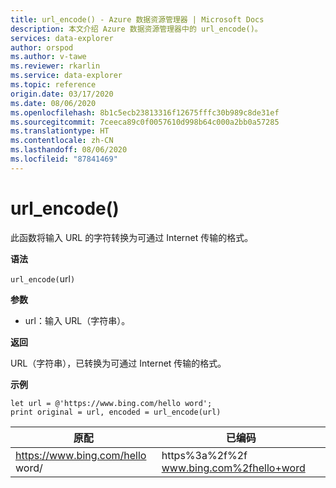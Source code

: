 ```yaml
---
title: url_encode() - Azure 数据资源管理器 | Microsoft Docs
description: 本文介绍 Azure 数据资源管理器中的 url_encode()。
services: data-explorer
author: orspod
ms.author: v-tawe
ms.reviewer: rkarlin
ms.service: data-explorer
ms.topic: reference
origin.date: 03/17/2020
ms.date: 08/06/2020
ms.openlocfilehash: 8b1c5ecb23813316f12675fffc30b989c8de31ef
ms.sourcegitcommit: 7ceeca89c0f0057610d998b64c000a2bb0a57285
ms.translationtype: HT
ms.contentlocale: zh-CN
ms.lasthandoff: 08/06/2020
ms.locfileid: "87841469"
---
```

# <a name="url_encode"></a>url_encode()

此函数将输入 URL 的字符转换为可通过 Internet 传输的格式。 

<!-- Detailed information about URL encoding and decoding.
Differs from [url_encode_component](./urlencodecomponentfunction.md) by encoding spaces as '+' and not as '20%'). -->

**语法**

`url_encode(`url`)`

**参数**

* url：输入 URL（字符串）。  

**返回**

URL（字符串），已转换为可通过 Internet 传输的格式。

**示例**

```kusto
let url = @'https://www.bing.com/hello word';
print original = url, encoded = url_encode(url)
```

|原配|已编码|
|---|---|
|https://www.bing.com/hello word/|https%3a%2f%2f www.bing.com%2fhello+word|


 